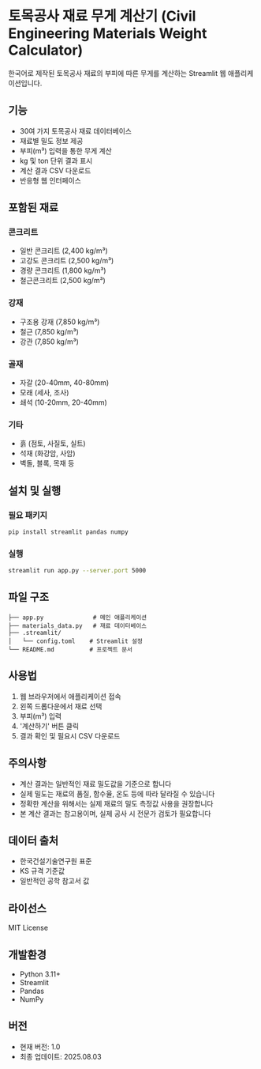 # 토목공사 재료 무게 계산기 (Civil Engineering Materials Weight Calculator)

한국어로 제작된 토목공사 재료의 부피에 따른 무게를 계산하는 Streamlit 웹 애플리케이션입니다.

## 기능

- 30여 가지 토목공사 재료 데이터베이스
- 재료별 밀도 정보 제공
- 부피(m³) 입력을 통한 무게 계산
- kg 및 ton 단위 결과 표시
- 계산 결과 CSV 다운로드
- 반응형 웹 인터페이스

## 포함된 재료

### 콘크리트
- 일반 콘크리트 (2,400 kg/m³)
- 고강도 콘크리트 (2,500 kg/m³)
- 경량 콘크리트 (1,800 kg/m³)
- 철근콘크리트 (2,500 kg/m³)

### 강재
- 구조용 강재 (7,850 kg/m³)
- 철근 (7,850 kg/m³)
- 강관 (7,850 kg/m³)

### 골재
- 자갈 (20-40mm, 40-80mm)
- 모래 (세사, 조사)
- 쇄석 (10-20mm, 20-40mm)

### 기타
- 흙 (점토, 사질토, 실트)
- 석재 (화강암, 사암)
- 벽돌, 블록, 목재 등

## 설치 및 실행

### 필요 패키지
```bash
pip install streamlit pandas numpy
```

### 실행
```bash
streamlit run app.py --server.port 5000
```

## 파일 구조

```
├── app.py              # 메인 애플리케이션
├── materials_data.py   # 재료 데이터베이스
├── .streamlit/
│   └── config.toml    # Streamlit 설정
└── README.md          # 프로젝트 문서
```

## 사용법

1. 웹 브라우저에서 애플리케이션 접속
2. 왼쪽 드롭다운에서 재료 선택
3. 부피(m³) 입력
4. '계산하기' 버튼 클릭
5. 결과 확인 및 필요시 CSV 다운로드

## 주의사항

- 계산 결과는 일반적인 재료 밀도값을 기준으로 합니다
- 실제 밀도는 재료의 품질, 함수율, 온도 등에 따라 달라질 수 있습니다
- 정확한 계산을 위해서는 실제 재료의 밀도 측정값 사용을 권장합니다
- 본 계산 결과는 참고용이며, 실제 공사 시 전문가 검토가 필요합니다

## 데이터 출처

- 한국건설기술연구원 표준
- KS 규격 기준값
- 일반적인 공학 참고서 값

## 라이선스

MIT License

## 개발환경

- Python 3.11+
- Streamlit
- Pandas
- NumPy

## 버전

- 현재 버전: 1.0
- 최종 업데이트: 2025.08.03